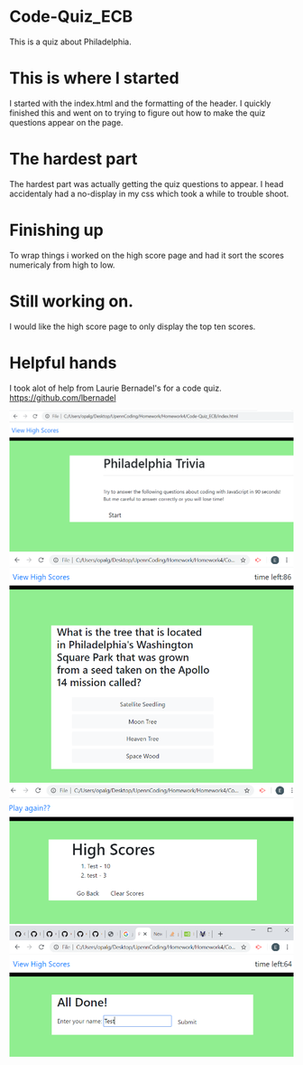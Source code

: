 # Code-Quiz_ECB
This is a quiz about Philadelphia.

# This is where I started

I started with the index.html and the formatting of the header. I quickly finished this and went on to trying to figure out how to make the quiz questions appear on the page. 

# The hardest part

The hardest part was actually getting the quiz questions to appear. I head accidentaly had a no-display in my css which took a while to trouble shoot. 

# Finishing up

To wrap things i worked on the high score page and had it sort the scores numericaly from high to low. 

# Still working on.

I would like the high score page to only display the top ten scores.

# Helpful hands

I took alot of help from Laurie Bernadel's for a code quiz. 
https://github.com/lbernadel 

![Home](images/home.PNG)
![Questions](images/questions.PNG)
![scores](images/scores.PNG)
![endQuiz](images/endQuiz.PNG)